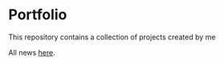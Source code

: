 # Portfolio

This repository contains a collection of projects created by me

All news [here](https://rockybalboa21.github.io/Portfolio-main/).

<img src="https://komarev.com/ghpvc/?username=RockyBalboa21&repo=Portfolio-main&style=plastic&color=brightgreen" alt=""/>




